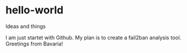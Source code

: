 # hello-world
Ideas and things

I am just startet with Github. My plan is to create a fail2ban analysis tool. 
Greetings from Bavaria!
